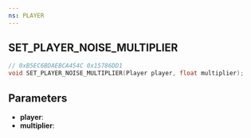 ```yaml
---
ns: PLAYER
---
```

## SET_PLAYER_NOISE_MULTIPLIER

```c
// 0xB5EC6BDAEBCA454C 0x15786DD1
void SET_PLAYER_NOISE_MULTIPLIER(Player player, float multiplier);
```

## Parameters
* **player**:
* **multiplier**:
